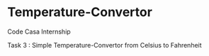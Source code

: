 # Temperature-Convertor

Code Casa Internship

Task 3 : Simple Temperature-Convertor from Celsius to Fahrenheit
